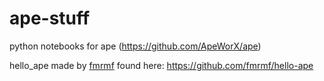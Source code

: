 # ape-stuff
python notebooks for ape (https://github.com/ApeWorX/ape)

hello_ape made by [fmrmf](https://github.com/fmrmf) found here: https://github.com/fmrmf/hello-ape
